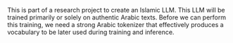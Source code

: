 This is part of a research project to create an Islamic LLM. This LLM will be trained primarily or solely on authentic Arabic texts. Before we can perform this training, we need a strong Arabic tokenizer that effectively produces a vocabulary to be later used during training and inference. 
